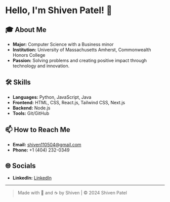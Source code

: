 # Hello, I'm Shiven Patel! 👋

## 🎓 About Me
- **Major:** Computer Science with a Business minor
- **Institution:** University of Massachusetts Amherst, Commonwealth Honors College
- **Passion:** Solving problems and creating positive impact through technology and innovation.

## 🛠 Skills
- **Languages:** Python, JavaScript, Java
- **Frontend:** HTML, CSS, React.js, Tailwind CSS, Next.js
- **Backend:** Node.js
- **Tools:** Git/GitHub

## 📫 How to Reach Me
- **Email:** [shiven110504@gmail.com](mailto:shiven110504@gmail.com)
- **Phone:** +1 (404) 232-0349

## 🌐 Socials
- **LinkedIn:** [LinkedIn](https://www.linkedin.com/in/shivenpatel)

---

> Made with 💖 and ☕ by Shiven | © 2024 Shiven Patel

